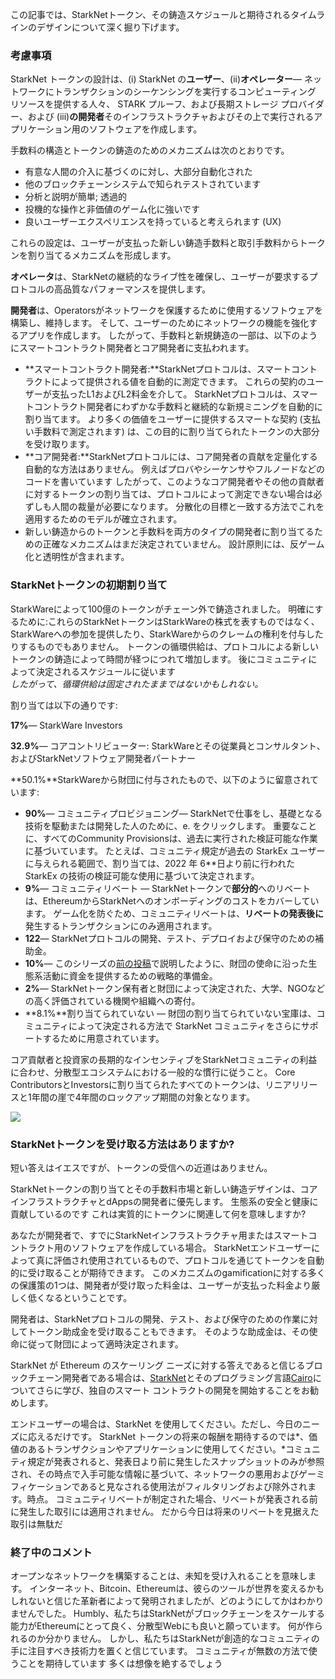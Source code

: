 この記事では、StarkNetトークン、その鋳造スケジュールと期待されるタイムラインのデザインについて深く掘り下げます。

### 考慮事項

StarkNet トークンの設計は、(i) StarkNet の**ユーザー**、(ii)**オペレーター**— ネットワークにトランザクションのシーケンシングを実行するコンピューティング リソースを提供する人々、 STARK プルーフ、および長期ストレージ プロバイダー、および (iii)**の開発者**そのインフラストラクチャおよびその上で実行されるアプリケーション用のソフトウェアを作成します。

手数料の構造とトークンの鋳造のためのメカニズムは次のとおりです。

* 有意な人間の介入に基づくのに対し、大部分自動化された
* 他のブロックチェーンシステムで知られテストされています
* 分析と説明が簡単; 透過的
* 投機的な操作と非価値のゲーム化に強いです
* 良いユーザーエクスペリエンスを持っていると考えられます (UX)

これらの設定は、ユーザーが支払った新しい鋳造手数料と取引手数料からトークンを割り当てるメカニズムを形成します。

**オペレータ**は、StarkNetの継続的なライブ性を確保し、ユーザーが要求するプロトコルの高品質なパフォーマンスを提供します。

**開発者**は、Operatorsがネットワークを保護するために使用するソフトウェアを構築し、維持します。 そして、ユーザーのためにネットワークの機能を強化するアプリを作成します。 したがって、手数料と新規鋳造の一部は、以下のようにスマートコントラクト開発者とコア開発者に支払われます。

* **スマートコントラクト開発者:**StarkNetプロトコルは、スマートコントラクトによって提供される値を自動的に測定できます。 これらの契約のユーザーが支払ったL1およびL2料金を介して。 StarkNetプロトコルは、スマートコントラクト開発者にわずかな手数料と継続的な新規ミニングを自動的に割り当てます。 より多くの価値をユーザーに提供するスマートな契約 (支払い手数料で測定されます) は、この目的に割り当てられたトークンの大部分を受け取ります。
* **コア開発者:**StarkNetプロトコルには、コア開発者の貢献を定量化する自動的な方法はありません。 例えばプロバやシーケンサやフルノードなどのコードを書いています したがって、このようなコア開発者やその他の貢献者に対するトークンの割り当ては、プロトコルによって測定できない場合は必ずしも人間の裁量が必要になります。 分散化の目標と一致する方法でこれを適用するためのモデルが確立されます。
* 新しい鋳造からのトークンと手数料を両方のタイプの開発者に割り当てるための正確なメカニズムはまだ決定されていません。 設計原則には、反ゲーム化と透明性が含まれます。

### StarkNetトークンの初期割り当て

StarkWareによって100億のトークンがチェーン外で鋳造されました。 明確にするために:これらのStarkNetトークンはStarkWareの株式を表すものではなく、StarkWareへの参加を提供したり、StarkWareからのクレームの権利を付与したりするものでもありません。 トークンの循環供給は、プロトコルによる新しいトークンの鋳造によって時間が経つにつれて増加します。 後にコミュニティによって決定されるスケジュールに従います\
*したがって、循環供給は固定されたままではないかもしれない。*

割り当ては以下の通りです:

**17%**— StarkWare Investors

**32.9%**— コアコントリビューター: StarkWareとその従業員とコンサルタント、およびStarkNetソフトウェア開発者パートナー

**50.1%**StarkWareから財団に付与されたもので、以下のように留意されています:

* **90%**— コミュニティプロビジョニング— StarkNetで仕事をし、基礎となる技術を駆動または開発した人のために、e. をクリックします。 重要なことに、すべてのCommunity Provisionsは、過去に実行された検証可能な作業に基づいています。 たとえば、コミュニティ規定が過去の StarkEx ユーザーに与えられる範囲で、割り当ては、2022 年 6</strong>**日より前に行われた StarkEx の技術の検証可能な使用に基づいて決定されます。</li>
* **9%**— コミュニティリベート — StarkNetトークンで**部分的**へのリベートは、EthereumからStarkNetへのオンボーディングのコストをカバーしています。 ゲーム化を防ぐため、コミュニティリベートは、**リベートの発表後に**発生するトランザクションにのみ適用されます。
* **122**— StarkNetプロトコルの開発、テスト、デプロイおよび保守のための補助金。
* **10%**— このシリーズの[前の投稿](https://medium.com/@starkware/part-2-a-decentralization-and-governance-proposal-for-starknet-23e335645778)で説明したように、財団の使命に沿った生態系活動に資金を提供するための戦略的準備金。
* **2%**— StarkNetトークン保有者と財団によって決定された、大学、NGOなどの高く評価されている機関や組織への寄付。
* **8.1%**割り当てられていない — 財団の割り当てられていない宝庫は、コミュニティによって決定される方法で StarkNet コミュニティをさらにサポートするために用意されています。</ul>

コア貢献者と投資家の長期的なインセンティブをStarkNetコミュニティの利益に合わせ、分散型エコシステムにおける一般的な慣行に従うこと。 Core ContributorsとInvestorsに割り当てられたすべてのトークンは、リニアリリースと1年間の崖で4年間のロックアップ期間の対象となります。

![](/assets/1_qcosthgskfd-q6bn3yzghq-1.png)

### StarkNetトークンを受け取る方法はありますか?

短い答えはイエスですが、トークンの受信への近道はありません。

StarkNetトークンの割り当てとその手数料市場と新しい鋳造デザインは、コアインフラストラクチャとdAppsの開発者に優先します。 生態系の安全と健康に貢献しているのです これは実質的にトークンに関連して何を意味しますか?

あなたが開発者で、すでにStarkNetインフラストラクチャ用またはスマートコントラクト用のソフトウェアを作成している場合。 StarkNetエンドユーザーによって真に評価され使用されているもので、プロトコルを通じてトークンを自動的に受け取ることが期待できます。 このメカニズムのgamificationに対する多くの保護策の1つは、開発者が受け取った料金は、ユーザーが支払った料金より厳しく低くなるということです。

開発者は、StarkNetプロトコルの開発、テスト、および保守のための作業に対してトークン助成金を受け取ることもできます。 そのような助成金は、その使命に従って財団によって適時決定されます。

StarkNet が Ethereum のスケーリング ニーズに対する答えであると信じるブロックチェーン開発者である場合は、[StarkNet](https://starknet.io/)とそのプログラミング言語[Cairo](https://www.cairo-lang.org/)についてさらに学び、独自のスマート コントラクトの開発を開始することをお勧めします。

エンドユーザーの場合は、StarkNet を使用してください。ただし、今日のニーズに応えるだけです。 StarkNet トークンの将来の報酬を期待するのでは*、価値のあるトランザクションやアプリケーションに使用してください。*コミュニティ規定が発表されると、発表日より前に発生したスナップショットのみが参照され、その時点で入手可能な情報に基づいて、ネットワークの悪用およびゲーミフィケーションであると見なされる使用法がフィルタリングおよび除外されます。時点。 コミュニティリベートが制定された場合、リベートが発表される前に発生した取引には適用されません。 だから今日は将来のリベートを見据えた取引は無駄だ

### 終了中のコメント

オープンなネットワークを構築することは、未知を受け入れることを意味します。 インターネット、Bitcoin、Ethereumは、彼らのツールが世界を変えるかもしれないと信じた革新者によって発明されましたが、どのようにしてかはわかりませんでした。 Humbly、私たちはStarkNetがブロックチェーンをスケールする能力がEthereumにとって良く、分散型Webにも良いと願っています。 何が作られるのか分かりません。 しかし、私たちはStarkNetが創造的なコミュニティの手に注目すべき技術力を置くと信じています。 コミュニティが無数の方法で使うことを期待しています 多くは想像を絶するでしょう